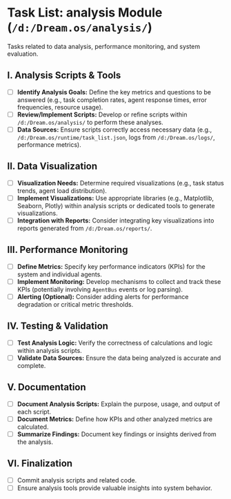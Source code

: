 # Task List: analysis Module (`/d:/Dream.os/analysis/`)

Tasks related to data analysis, performance monitoring, and system evaluation.

## I. Analysis Scripts & Tools

- [ ] **Identify Analysis Goals:** Define the key metrics and questions to be
      answered (e.g., task completion rates, agent response times, error
      frequencies, resource usage).
- [ ] **Review/Implement Scripts:** Develop or refine scripts within
      `/d:/Dream.os/analysis/` to perform these analyses.
- [ ] **Data Sources:** Ensure scripts correctly access necessary data (e.g.,
      `/d:/Dream.os/runtime/task_list.json`, logs from `/d:/Dream.os/logs/`,
      performance metrics).

## II. Data Visualization

- [ ] **Visualization Needs:** Determine required visualizations (e.g., task
      status trends, agent load distribution).
- [ ] **Implement Visualizations:** Use appropriate libraries (e.g., Matplotlib,
      Seaborn, Plotly) within analysis scripts or dedicated tools to generate
      visualizations.
- [ ] **Integration with Reports:** Consider integrating key visualizations into
      reports generated from `/d:/Dream.os/reports/`.

## III. Performance Monitoring

- [ ] **Define Metrics:** Specify key performance indicators (KPIs) for the
      system and individual agents.
- [ ] **Implement Monitoring:** Develop mechanisms to collect and track these
      KPIs (potentially involving `AgentBus` events or log parsing).
- [ ] **Alerting (Optional):** Consider adding alerts for performance
      degradation or critical metric thresholds.

## IV. Testing & Validation

- [ ] **Test Analysis Logic:** Verify the correctness of calculations and logic
      within analysis scripts.
- [ ] **Validate Data Sources:** Ensure the data being analyzed is accurate and
      complete.

## V. Documentation

- [ ] **Document Analysis Scripts:** Explain the purpose, usage, and output of
      each script.
- [ ] **Document Metrics:** Define how KPIs and other analyzed metrics are
      calculated.
- [ ] **Summarize Findings:** Document key findings or insights derived from the
      analysis.

## VI. Finalization

- [ ] Commit analysis scripts and related code.
- [ ] Ensure analysis tools provide valuable insights into system behavior.
